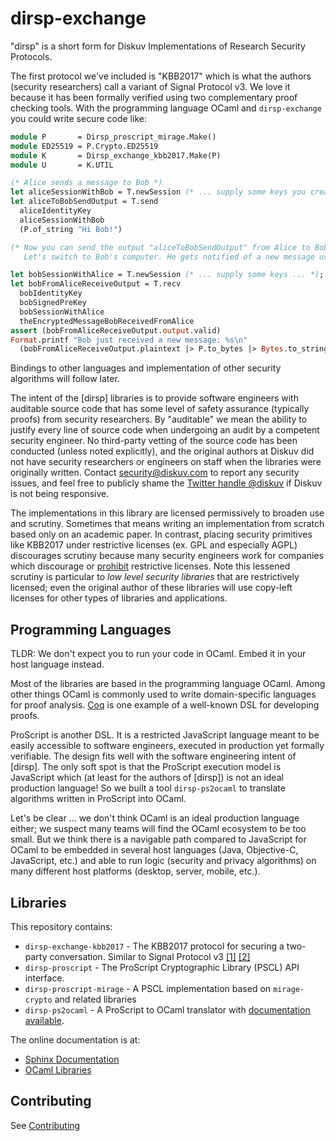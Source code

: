 # dirsp-exchange

"dirsp" is a short form for Diskuv Implementations of Research Security Protocols.

The first protocol we've included is "KBB2017" which is what the authors (security researchers) call a variant of Signal Protocol v3. We love it because it has been formally verified using two complementary proof checking tools. With the programming language OCaml and `dirsp-exchange` you could write secure code like:

```ocaml
module P       = Dirsp_proscript_mirage.Make()
module ED25519 = P.Crypto.ED25519
module K       = Dirsp_exchange_kbb2017.Make(P)
module U       = K.UTIL

(* Alice sends a message to Bob *)
let aliceSessionWithBob = T.newSession (* ... supply some keys you create with ED25519 and U ... *) ;;
let aliceToBobSendOutput = T.send
  aliceIdentityKey
  aliceSessionWithBob
  (P.of_string "Hi Bob!")

(* Now you can send the output "aliceToBobSendOutput" from Alice to Bob.
   Let's switch to Bob's computer. He gets notified of a new message using a notification library of your choosing, and then does ...  *)

let bobSessionWithAlice = T.newSession (* ... supply some keys ... *);;
let bobFromAliceReceiveOutput = T.recv
  bobIdentityKey
  bobSignedPreKey
  bobSessionWithAlice
  theEncryptedMessageBobReceivedFromAlice
assert (bobFromAliceReceiveOutput.output.valid)
Format.printf "Bob just received a new message: %s\n"
  (bobFromAliceReceiveOutput.plaintext |> P.to_bytes |> Bytes.to_string)
```

Bindings to other languages and implementation of other security algorithms will follow
later.

The intent of the [dirsp] libraries is to provide software engineers with auditable
source code that has some level of safety assurance (typically proofs) from security researchers.
By "auditable" we mean the ability to justify every line of source code when undergoing an audit
by a competent security engineer. No third-party vetting of the source code has been
conducted (unless noted explicitly), and the original authors at Diskuv did not have security
researchers or engineers on staff when the libraries were originally written.
Contact [security@diskuv.com](mailto:security@diskuv.com) to report any security issues, and feel
free to publicly shame the [Twitter handle @diskuv](https://twitter.com/diskuv) if Diskuv is not being
responsive.

The implementations in this library are licensed permissively to broaden use and scrutiny. Sometimes
that means writing an implementation from scratch based only on an academic paper.
In contrast, placing security primitives like KBB2017 under restrictive licenses (ex. GPL and especially AGPL)
discourages scrutiny because many security engineers work for
companies which discourage or [prohibit](https://opensource.google/docs/using/agpl-policy/)
restrictive licenses. Note this lessened scrutiny is
particular to _low level security libraries_ that are restrictively licensed; even the original author of these libraries will use copy-left licenses for other types of libraries and applications.

## Programming Languages

TLDR: We don't expect you to run your code in OCaml. Embed it in your host language instead.

Most of the libraries are based in the programming language OCaml. Among other things OCaml is commonly used to
write domain-specific languages for proof analysis. [Coq](https://coq.inria.fr/about-coq) is one example of a
well-known DSL for developing proofs.

ProScript is another DSL. It is a restricted JavaScript language meant to be easily accessible to software engineers,
executed in production yet formally verifiable. The design fits well with the software engineering intent
of [dirsp]. The only soft spot is that the ProScript execution model is JavaScript which (at least for the authors of
[dirsp]) is not an ideal production language! So we built a tool `dirsp-ps2ocaml` to translate algorithms written
in ProScript into OCaml.

Let's be clear ... we don't think OCaml is an ideal production language either; we suspect many teams will find the OCaml ecosystem
to be too small. But we think there is a navigable path compared to JavaScript for OCaml to be embedded in several host
languages (Java, Objective-C, JavaScript, etc.) and able to run logic (security and privacy algorithms) on many
different host platforms (desktop, server, mobile, etc.).

## Libraries

This repository contains:

- `dirsp-exchange-kbb2017` - The KBB2017 protocol for securing a two-party conversation. Similar to
  Signal Protocol v3 [[1]](https://signal.org/docs/specifications/x3dh) [[2]](https://signal.org/docs/specifications/doubleratchet)
- `dirsp-proscript` - The ProScript Cryptographic Library (PSCL) API interface.
- `dirsp-proscript-mirage` - A PSCL implementation based on `mirage-crypto` and related libraries
- `dirsp-ps2ocaml` - A ProScript to OCaml translator with [documentation available](https://diskuv.github.io/dirsp-exchange/src-proscript/proscript-messaging/PS2OCAML.html).

The online documentation is at:

- [Sphinx Documentation](https://diskuv.github.io/dirsp-exchange)
- [OCaml Libraries](https://diskuv.github.io/dirsp-exchange/ocaml)

## Contributing

See [Contributing](https://diskuv.github.io/dirsp-exchange/CONTRIBUTING.html)
